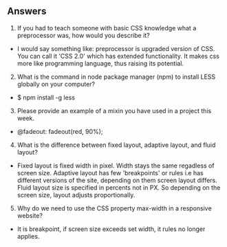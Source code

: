 ## Answers
1. If you had to teach someone with basic CSS knowledge what a preprocessor was, how would you describe it?
- I would say something like: preprocessor is upgraded version of CSS. You can call it 'CSS 2.0' which has extended functionality. It makes css more like programming language, thus raising its potential.

2. What is the command in node package manager (npm) to install LESS globally on your computer?
- $ npm install -g less

3. Please provide an example of a mixin you have used in a project this week.
- @fadeout: fadeout(red, 90%);

4. What is the difference between fixed layout, adaptive layout, and fluid layout?
- Fixed layout is fixed width in pixel. Width stays the same regadless of screen size.
  Adaptive layout has few 'breakpoints' or rules i.e has different versions of the site, depending on them screen layout differs.
  Fluid layout size is specified in percents not in PX. So depending on the screen size, layout adjusts proportionally.
  
5. Why do we need to use the CSS property max-width in a responsive website?
- It is breakpoint, if screen size exceeds set width, it rules no longer applies.
  